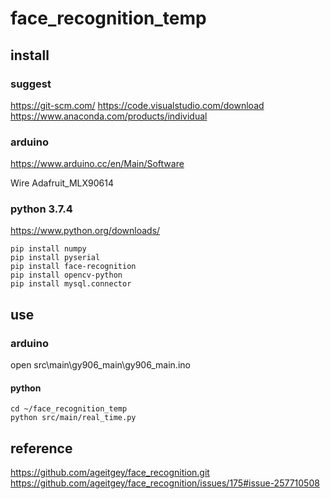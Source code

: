# face_recognition_temp

## install

### suggest

https://git-scm.com/
https://code.visualstudio.com/download
https://www.anaconda.com/products/individual


### arduino
https://www.arduino.cc/en/Main/Software

Wire
Adafruit_MLX90614

### python 3.7.4
https://www.python.org/downloads/
```
pip install numpy
pip install pyserial
pip install face-recognition
pip install opencv-python
pip install mysql.connector
```
## use
### arduino
open src\main\gy906_main\gy906_main.ino

#### python
```
cd ~/face_recognition_temp
python src/main/real_time.py
```

## reference
https://github.com/ageitgey/face_recognition.git
https://github.com/ageitgey/face_recognition/issues/175#issue-257710508